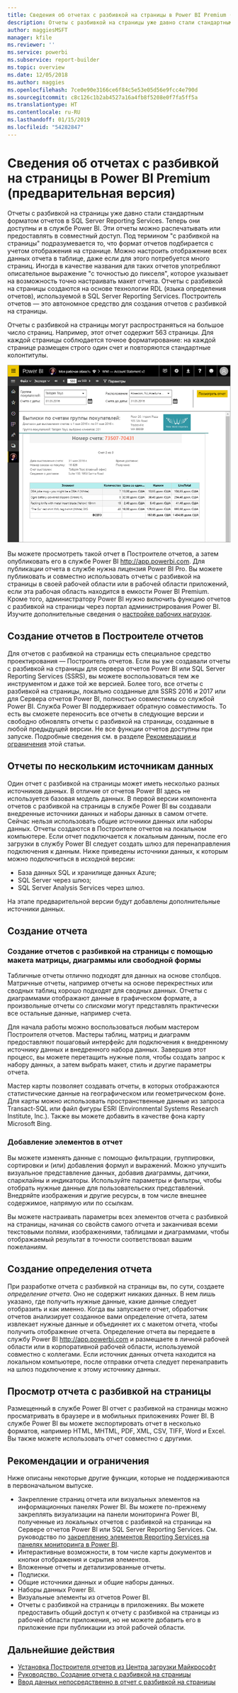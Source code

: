 ```yaml
---
title: Сведения об отчетах с разбивкой на страницы в Power BI Premium (предварительная версия)
description: Отчеты с разбивкой на страницы уже давно стали стандартным форматом отчетов в SQL Server Reporting Services. Теперь они доступны и в службе Power BI. Эти отчеты можно распечатывать или предоставлять в совместный доступ. Вы можете полностью управлять макетом такого отчета. Например, можно настроить отображение всех данных отчета в таблице, даже если для этого потребуется много страниц.
author: maggiesMSFT
manager: kfile
ms.reviewer: ''
ms.service: powerbi
ms.subservice: report-builder
ms.topic: overview
ms.date: 12/05/2018
ms.author: maggies
ms.openlocfilehash: 7ce0e90e3166ce6f84c5e53e05d56e9fcc4e790d
ms.sourcegitcommit: c8c126c1b2ab4527a16a4fb8f5208e0f7fa5ff5a
ms.translationtype: HT
ms.contentlocale: ru-RU
ms.lasthandoff: 01/15/2019
ms.locfileid: "54282847"
---
```

# <a name="what-are-paginated-reports-in-power-bi-premium-preview"></a>Сведения об отчетах с разбивкой на страницы в Power BI Premium (предварительная версия)
Отчеты с разбивкой на страницы уже давно стали стандартным форматом отчетов в SQL Server Reporting Services. Теперь они доступны и в службе Power BI. Эти отчеты можно распечатывать или предоставлять в совместный доступ. Под термином "с разбивкой на страницы" подразумевается то, что формат отчетов подбирается с учетом отображения на странице. Можно настроить отображение всех данных отчета в таблице, даже если для этого потребуется много страниц. Иногда в качестве названия для таких отчетов употребляют описательное выражение "с точностью до пикселя", которое указывает на возможность точно настраивать макет отчета. Отчеты с разбивкой на страницы создаются на основе технологии RDL (языка определения отчетов), используемой в SQL Server Reporting Services. Построитель отчетов — это автономное средство для создания отчетов с разбивкой на страницы. 

Отчеты с разбивкой на страницы могут распространяться на большое число страниц. Например, этот отчет содержит 563 страницы. Для каждой страницы соблюдается точное форматирование: на каждой странице размещен строго один счет и повторяются стандартные колонтитулы.

![Отчет с разбивкой на страницы в службе Power BI](media/paginated-reports-report-builder-power-bi/power-bi-paginated-wwi-report-page.png)

Вы можете просмотреть такой отчет в Построителе отчетов, а затем опубликовать его в службе Power BI http://app.powerbi.com. Для публикации отчета в службе нужна лицензия Power BI Pro. Вы можете публиковать и совместно использовать отчеты с разбивкой на страницы в своей рабочей области или в рабочей области приложений, если эта рабочая область находится в емкости Power BI Premium. Кроме того, администратору Power BI нужно включить функцию отчетов с разбивкой на страницы через портал администрирования Power BI. Изучите дополнительные сведения о [настройке рабочих нагрузок](service-admin-premium-manage.md#configure-workloads). 

## <a name="create-reports-in-report-builder"></a>Создание отчетов в Построителе отчетов

Для отчетов с разбивкой на страницы есть специальное средство проектирования — Построитель отчетов. Если вы уже создавали отчеты с разбивкой на страницы для сервера отчетов Power BI или SQL Server Reporting Services (SSRS), вы можете воспользоваться тем же инструментом и даже той же версией. Более того, все отчеты с разбивкой на страницы, локально созданные для SSRS 2016 и 2017 или для Сервера отчетов Power BI, полностью совместимы со службой Power BI. Служба Power BI поддерживает обратную совместимость. То есть вы сможете переносить все отчеты в следующие версии и свободно обновлять отчеты с разбивкой на страницы, созданные в любой предыдущей версии. Не все функции отчетов доступны при запуске. Подробные сведения см. в разделе [Рекомендации и ограничения](#limitations-and-considerations) этой статьи.
     
## <a name="report-from-a-variety-of-data-sources"></a>Отчеты по нескольким источникам данных

Один отчет с разбивкой на страницы может иметь несколько разных источников данных. В отличие от отчетов Power BI здесь не используется базовая модель данных. В первой версии компонента отчетов с разбивкой на страницы в службе Power BI вы создавали внедренные источники данных и наборы данных в самом отчете. Сейчас нельзя использовать общие источники данных или наборы данных. Отчеты создаются в Построителе отчетов на локальном компьютере. Если отчет подключается к локальным данным, после его загрузки в службу Power BI следует создать шлюз для перенаправления подключения к данным. Ниже приведены источники данных, к которым можно подключиться в исходной версии:

- База данных SQL и хранилище данных Azure;
- SQL Server через шлюз;
- SQL Server Analysis Services через шлюз.
 
На этапе предварительной версии будут добавлены дополнительные источники данных.

## <a name="design-your-report"></a>Создание отчета  

### <a name="create-paginated-reports-with-matrix-chart-and-free-form-layouts"></a>Создание отчетов с разбивкой на страницы с помощью макета матрицы, диаграммы или свободной формы

Табличные отчеты отлично подходят для данных на основе столбцов. Матричные отчеты, например отчеты на основе перекрестных или сводных таблиц хорошо подходят для сводных данных. Отчеты с диаграммами отображают данные в графическом формате, а произвольные отчеты со *списками* могут представлять практически все остальные данные, например счета. 
  
Для начала работы можно воспользоваться любым мастером Построителя отчетов. Мастеры таблиц, матриц и диаграмм предоставляют пошаговый интерфейс для подключения к внедренному источнику данных и внедренного набора данных. Завершив этот процесс, вы можете перетащить нужные поля, чтобы создать запрос к набору данных, а затем выбрать макет, стиль и другие параметры отчета.  
  
Мастер карты позволяет создавать отчеты, в которых отображаются статистические данные на географическом или геометрическом фоне. Для карты можно использовать пространственные данные из запроса Transact-SQL или файл фигуры ESRI (Environmental Systems Research Institute, Inc.). Также вы можете добавить в качестве фона карту Microsoft Bing.  

### <a name="add-more-to-your-report"></a>Добавление элементов в отчет

Вы можете изменять данные с помощью фильтрации, группировки, сортировки и (или) добавления формул и выражений. Можно улучшить визуальное представление данных, добавив диаграммы, датчики, спарклайны и индикаторы.  Используйте параметры и фильтры, чтобы отобрать нужные данные для пользовательских представлений. Внедряйте изображения и другие ресурсы, в том числе внешнее содержимое, напрямую или по ссылкам.  

Вы можете настраивать параметры всех элементов отчета с разбивкой на страницы, начиная со свойств самого отчета и заканчивая всеми текстовыми полями, изображениями, таблицами и диаграммами, чтобы отображаемый результат в точности соответствовал вашим пожеланиям.

## <a name="creating-a-report-definition"></a>Создание определения отчета

При разработке отчета с разбивкой на страницы вы, по сути, создаете *определение отчета*. Оно не содержит никаких данных. В нем лишь указано, где получить нужные данные, какие данные следует отобразить и как именно. Когда вы запускаете отчет, обработчик отчетов анализирует созданное вами определение отчета, затем извлекает нужные данные и объединяет их с макетом отчета, чтобы получить отображение отчета. Определение отчета вы передаете в службу Power BI http://app.powerbi.com и размещаете в личной рабочей области или в корпоративной рабочей области, используемой совместно с коллегами. Если источник данных отчета находится на локальном компьютере, после отправки отчета следует перенаправить на шлюз подключение к этому источнику данных. 

## <a name="view-your-paginated-report"></a>Просмотр отчета с разбивкой на страницы
Размещенный в службе Power BI отчет с разбивкой на страницы можно просматривать в браузере и в мобильных приложениях Power BI. В службе Power BI вы можете экспортировать отчет в несколько форматов, например HTML, MHTML, PDF, XML, CSV, TIFF, Word и Excel. Вы также можете использовать отчет совместно с другими.  
  
## <a name="limitations-and-considerations"></a>Рекомендации и ограничения

Ниже описаны некоторые другие функции, которые не поддерживаются в первоначальном выпуске.

- Закрепление страниц отчета или визуальных элементов на информационных панелях Power BI. Вы можете по-прежнему закреплять визуализации на панели мониторинга Power BI, полученные из локальных отчетов с разбивкой на страницы на Сервере отчетов Power BI или SQL Server Reporting Services. См. руководство по [закреплению элементов Reporting Services на панелях мониторинга в Power BI](https://docs.microsoft.com/sql/reporting-services/pin-reporting-services-items-to-power-bi-dashboards).
- Интерактивные возможности, в том числе карты документов и кнопки отображения и скрытия элементов.
- Вложенные отчеты и детализированные отчеты.
- Подписки.
- Общие источники данных и общие наборы данных.
- Наборы данных Power BI.
- Визуальные элементы из отчетов Power BI.
- Отчеты с разбивкой на страницы в приложениях. Вы можете предоставить общий доступ к отчету с разбивкой на страницы из рабочей области приложения, но не можете добавить его в приложение при публикации из этой рабочей области.
 
## <a name="next-steps"></a>Дальнейшие действия

- [Установка Построителя отчетов из Центра загрузки Майкрософт](http://go.microsoft.com/fwlink/?LinkID=734968)
- [Руководство. Создание отчета с разбивкой на страницы](paginated-reports-quickstart-aw.md)
- [Ввод данных непосредственно в отчет с разбивкой на страницы](paginated-reports-enter-data.md)

  

